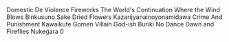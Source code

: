 Domestic De Violence
Fireworks
The World's Continuation
Where the Wind Blows
Binkusuno Sake
Dried Flowers
Kazarijyanainoyonamidawa
Crime And Punishment
Kawaikute Gomen
Villain
God-ish
Buriki No Dance
Dawn and Fireflies
Nukegara
0